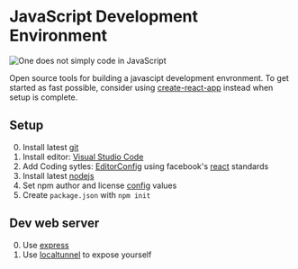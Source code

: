 # JavaScript Development Environment

![One does not simply code in JavaScript](https://i.imgur.com/OdlY9KP.png "One does not simply code in JavaScript")

Open source tools for building a javascipt development envronment. To get started as fast possible, consider using [create-react-app](https://github.com/facebook/create-react-app/) instead when setup is complete.

## Setup

0. Install latest [git](https://git-scm.com/)
1. Install editor: [Visual Studio Code](https://code.visualstudio.com/)
2. Add Coding sytles: [EditorConfig](https://editorconfig.org/) using facebook's [react](https://github.com/facebook/react/blob/master/.editorconfig) standards
3. Install latest [nodejs](https://nodejs.org/en/)
4. Set npm author and license [config](https://docs.npmjs.com/misc/config#init-author-name) values
5. Create `package.json` with `npm init`

## Dev web server

0. Use [express](https://expressjs.com/)
1. Use [localtunnel](https://localtunnel.github.io/www/) to expose yourself

